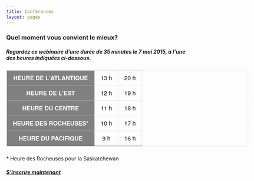 ```yaml
---
title: Conférences 
layout: pages
---
```

<h3>Quel moment vous convient le mieux?</h3><h5>Regardez ce webinaire d&rsquo;une durée de 35 minutes le 7 mai 2015, à l&#39;une des heures indiquées ci-dessous.</h5><table align="center" style="border-collapse: collapse; border-spacing: 0px; margin-top: 1.5em; margin-bottom: 1.5em; border: 1px dotted rgb(211, 211, 211); width: 657px; font-family: &quot;Helvetica Neue&quot;,helvetica,arial,sans-serif; font-size: 16px; font-style: normal; font-variant: normal; font-weight: normal; letter-spacing: normal; line-height: 24px; text-align: start; text-indent: 0px; text-transform: none; white-space: normal; word-spacing: 0px; color: rgb(17, 17, 17);"><thead></thead><tbody style="border-top-style: none;"><tr><th scope="row" style="text-align: center; padding: 0.5em 1em; border: 1px dotted rgb(211, 211, 211); color: white; background: gray;">HEURE DE L&#39;ATLANTIQUE</th><td style="text-align: center; padding: 0.5em 1em; border: 1px dotted rgb(211, 211, 211);">13 h</td><td style="text-align: center; padding: 0.5em 1em; border: 1px dotted rgb(211, 211, 211);">20 h</td></tr><tr><th scope="row" style="text-align: center; padding: 0.5em 1em; border: 1px dotted rgb(211, 211, 211); color: white; background: gray;">HEURE DE L&#39;EST</th><td style="text-align: center; padding: 0.5em 1em; border: 1px dotted rgb(211, 211, 211);">12 h</td><td style="text-align: center; padding: 0.5em 1em; border: 1px dotted rgb(211, 211, 211);">19 h</td></tr><tr><th scope="row" style="text-align: center; padding: 0.5em 1em; border: 1px dotted rgb(211, 211, 211); color: white; background: gray;">HEURE DU CENTRE</th><td style="text-align: center; padding: 0.5em 1em; border: 1px dotted rgb(211, 211, 211);">11 h</td><td style="text-align: center; padding: 0.5em 1em; border: 1px dotted rgb(211, 211, 211);">18 h</td></tr><tr><th scope="row" style="text-align: center; padding: 0.5em 1em; border: 1px dotted rgb(211, 211, 211); color: white; background: gray;">HEURE DES ROCHEUSES*</th><td style="text-align: center; padding: 0.5em 1em; border: 1px dotted rgb(211, 211, 211);">10 h</td><td style="text-align: center; padding: 0.5em 1em; border: 1px dotted rgb(211, 211, 211);">17 h</td></tr><tr><th scope="row" style="text-align: center; padding: 0.5em 1em; border: 1px dotted rgb(211, 211, 211); color: white; background: gray;">HEURE DU PACIFIQUE</th><td style="text-align: center; padding: 0.5em 1em; border: 1px dotted rgb(211, 211, 211);">9 h</td><td style="text-align: center; padding: 0.5em 1em; border: 1px dotted rgb(211, 211, 211);">16 h</td></tr></tbody></table><p>* Heure des Rocheuses pour la Saskatchewan</p><h5 class="embed"><a class="bouton" href="http://bioinsightstudyii.evenement.agencewebdiffusion.com/fr/user/register"><strong>S&#39;inscrire maintenant</strong></a></h5>